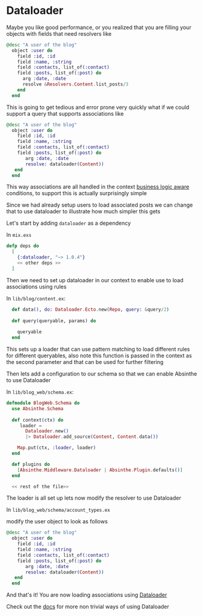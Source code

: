 # Dataloader

Maybe you like good performance, or you realized that you are filling your objects with fields that need resolvers like 

```elixir
@desc "A user of the blog"
  object :user do
    field :id, :id
    field :name, :string
    field :contacts, list_of(:contact)
    field :posts, list_of(:post) do
      arg :date, :date
      resolve &Resolvers.Content.list_posts/3
    end
  end
```

This is going to get tedious and error prone very quickly what if we could support a query that supports associations like

```elixir 
@desc "A user of the blog"
  object :user do
    field :id, :id
    field :name, :string
    field :contacts, list_of(:contact)
    field :posts, list_of(:post) do
       arg :date, :date
       resolve: dataloader(Content))
   end 
  end
```

This way associations are all handled in the context [business logic aware](https://github.com/absinthe-graphql/absinthe/issues/443#issuecomment-405929499) conditions, to support this is actually surprisingly simple


Since we had already setup users to load associated posts we can change that to use dataloader to illustrate how much simpler this gets 


Let's start by adding `dataloader` as a dependency

In `mix.exs`

```elixir
defp deps do
  [
    {:dataloader, "~> 1.0.4"}
    << other deps >>
  ]
```

Then we need to set up dataloader in our context to enable use to load associations using rules

In `lib/blog/content.ex`:

```elixir
  def data(), do: Dataloader.Ecto.new(Repo, query: &query/2)
  
  def query(queryable, params) do
    
    queryable
  end 
```

This sets up  a loader that can use pattern matching to load different rules for different queryables, also note this function is passed in the context as the second parameter and that can be used for further filtering


Then lets add a configuration to our schema so that we can enable Absinthe to use Dataloader 


In `lib/blog_web/schema.ex`:


```elixir
defmodule BlogWeb.Schema do
  use Absinthe.Schema
  
  def context(ctx) do
     loader =
       Dataloader.new()
       |> Dataloader.add_source(Content, Content.data())

    Map.put(ctx, :loader, loader)
  end

  def plugins do
    [Absinthe.Middleware.Dataloader | Absinthe.Plugin.defaults()]
  end

  << rest of the file>>
```


The loader is all set up  lets now modify the resolver to use Dataloader

In `lib/blog_web/schema/account_types.ex`

modify the user object to look as follows

```elixir
@desc "A user of the blog"
  object :user do
    field :id, :id
    field :name, :string
    field :contacts, list_of(:contact)
    field :posts, list_of(:post) do
       arg :date, :date
       resolve: dataloader(Content))
   end 
  end
```


And that's it! You are now loading associations using [Dataloader](https://github.com/absinthe-graphql/dataloader)

Check out the [docs](https://hexdocs.pm/dataloader/) for more non trivial ways of using Dataloader 


